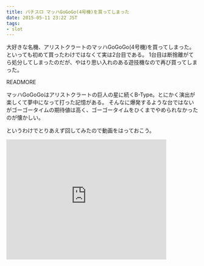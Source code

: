 ```yaml
---
title: パチスロ マッハGoGoGo(4号機)を買ってしまった
date: 2015-05-11 23:22 JST
tags:
- slot
---
```


大好きな名機、アリストクラートのマッハGoGoGo(4号機)を買ってしまった。といっても初めて買ったわけではなくて実は2台目である。
1台目は断捨離がてら処分してしまったのだが、やはり思い入れのある遊技機なので再び買ってしまった。

READMORE

マッハGoGoGoはアリストクラートの巨人の星に続くB-Type。とにかく演出が楽しくて夢中になって打った記憶がある。
そんなに爆発するような台ではないがゴーゴータイムの期待値は高く、ゴーゴータイムをひくまでやめられなかったのが懐かしい。

というわけでとりあえず回してみたので動画をはっておこう。

<iframe width="420" height="315" src="https://www.youtube.com/embed/HJP2HrkfDg8" frameborder="0" allowfullscreen></iframe>


